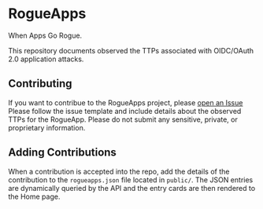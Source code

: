 # RogueApps
When Apps Go Rogue.

This repository documents observed the TTPs associated with OIDC/OAuth 2.0 application attacks.

## Contributing
If you want to contribue to the RogueApps project, please [open an Issue](https://github.com/huntresslabs/rogueapps/issues/new?assignees=&labels=new+rogueapp&projects=&template=custom.md&title=%5BNew+RogueApp%5D%3A+%28RogueApp+Name%29) Please follow the issue template and include details about the observed TTPs for the RogueApp. Please do not submit any sensitive, private, or proprietary information.

## Adding Contributions
When a contribution is accepted into the repo, add the details of the contribution to the `rogueapps.json` file located in `public/`. The JSON entries are dynamically queried by the API and the entry cards are then rendered to the Home page.